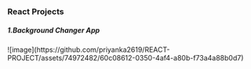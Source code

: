 <h3>React Projects</h3>

<h5>1.Background Changer App</h5>
   ![image](https://github.com/priyanka2619/REACT-PROJECT/assets/74972482/60c08612-0350-4af4-a80b-f73a4a88b0d7)



